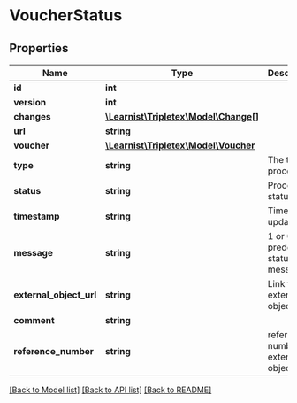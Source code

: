 # VoucherStatus

## Properties
Name | Type | Description | Notes
------------ | ------------- | ------------- | -------------
**id** | **int** |  | [optional] 
**version** | **int** |  | [optional] 
**changes** | [**\Learnist\Tripletex\Model\Change[]**](Change.md) |  | [optional] 
**url** | **string** |  | [optional] 
**voucher** | [**\Learnist\Tripletex\Model\Voucher**](Voucher.md) |  | 
**type** | **string** | The type of process | [optional] 
**status** | **string** | Process status | [optional] 
**timestamp** | **string** | Time of last update | [optional] 
**message** | **string** | 1 or 0 predefined status message | [optional] 
**external_object_url** | **string** | Link to external object | [optional] 
**comment** | **string** |  | [optional] 
**reference_number** | **string** | reference number to external object | [optional] 

[[Back to Model list]](../../README.md#documentation-for-models) [[Back to API list]](../../README.md#documentation-for-api-endpoints) [[Back to README]](../../README.md)

